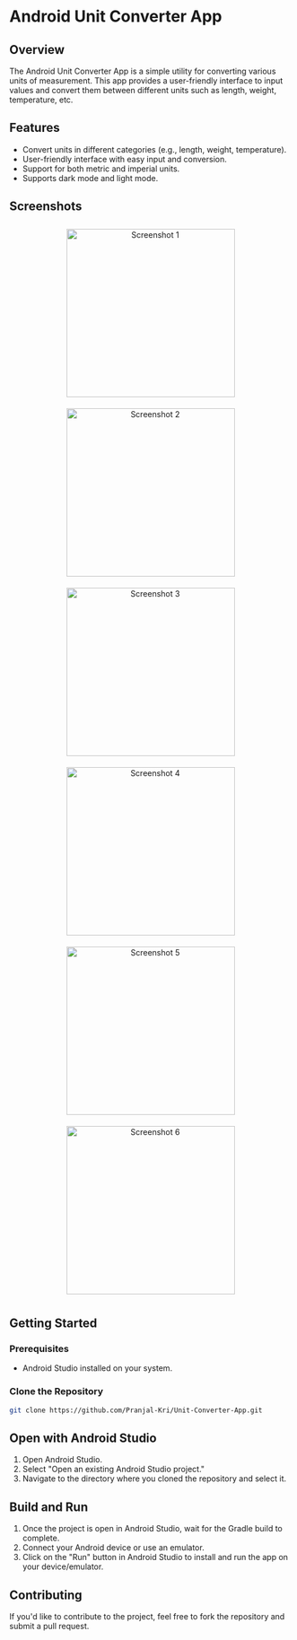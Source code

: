 # Android Unit Converter App

## Overview

The Android Unit Converter App is a simple utility for converting various units of measurement. This app provides a user-friendly interface to input values and convert them between different units such as length, weight, temperature, etc.

## Features

- Convert units in different categories (e.g., length, weight, temperature).
- User-friendly interface with easy input and conversion.
- Support for both metric and imperial units.
- Supports dark mode and light mode.

<!-- ## Screenshots

![Screenshot 1](/Screenshots/1.jpg)
![Screenshot 2](/Screenshots/2.jpg)
![Screenshot 2](/Screenshots/3.jpg)
![Screenshot 2](/Screenshots/4.jpg)
![Screenshot 2](/Screenshots/5.jpg)
![Screenshot 2](/Screenshots/6.jpg) -->
## Screenshots

<div align="center">
  <img src="./Screenshots/1.jpg" alt="Screenshot 1" width="300" style = "margin: 10px"  />
  <img src="./Screenshots/2.jpg" alt="Screenshot 2" width="300" style = "margin: 10px"  />
</div>

<div align="center">
  <img src="./Screenshots/3.jpg" alt="Screenshot 3" width="300" style = "margin: 10px"  />
  <img src="./Screenshots/4.jpg" alt="Screenshot 4" width="300" style = "margin: 10px" />
</div>

<div align="center">
  <img src="./Screenshots/5.jpg" alt="Screenshot 5" width="300" style = "margin: 10px" />
  <img src="./Screenshots/6.jpg" alt="Screenshot 6" width="300" style = "margin: 10px" />
</div>



## Getting Started

### Prerequisites

- Android Studio installed on your system.

### Clone the Repository

```bash
git clone https://github.com/Pranjal-Kri/Unit-Converter-App.git
```
## Open with Android Studio

1. Open Android Studio.
2. Select "Open an existing Android Studio project."
3. Navigate to the directory where you cloned the repository and select it.

## Build and Run

1. Once the project is open in Android Studio, wait for the Gradle build to complete.
2. Connect your Android device or use an emulator.
3. Click on the "Run" button in Android Studio to install and run the app on your device/emulator.

## Contributing

If you'd like to contribute to the project, feel free to fork the repository and submit a pull request.
